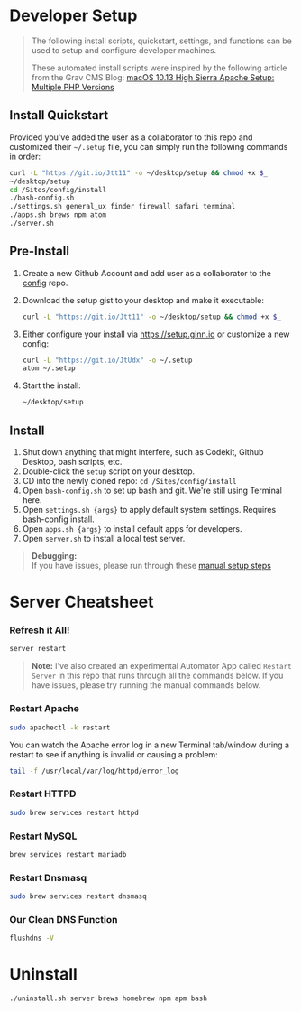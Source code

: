 # Developer Setup
>The following install scripts, quickstart, settings, and functions can be used to setup and configure developer machines.
>
>These automated install scripts were inspired by the following article from the Grav CMS Blog: [macOS 10.13 High Sierra Apache Setup: Multiple PHP Versions](https://getgrav.org/blog/macos-sierra-apache-multiple-php-versions)

## Install Quickstart
Provided you've added the user as a collaborator to this repo and customized their `~/.setup` file, you can simply run the following commands in order:
```bash
curl -L "https://git.io/Jtt11" -o ~/desktop/setup && chmod +x $_
~/desktop/setup
cd /Sites/config/install
./bash-config.sh
./settings.sh general_ux finder firewall safari terminal
./apps.sh brews npm atom
./server.sh
```

## Pre-Install
1. Create a new Github Account and add user as a collaborator to the [config](https://github.com/cremadesign/config) repo.

2. Download the setup gist to your desktop and make it executable:
    ````bash
    curl -L "https://git.io/Jtt11" -o ~/desktop/setup && chmod +x $_
    ````

3. Either configure your install via https://setup.ginn.io or customize a new config:

    ```bash
    curl -L "https://git.io/JtUdx" -o ~/.setup
    atom ~/.setup
    ```

4. Start the install:

   ```bash
   ~/desktop/setup
   ```

## Install
1. Shut down anything that might interfere, such as Codekit, Github Desktop, bash scripts, etc.
2. Double-click the `setup` script on your desktop.
3. CD into the newly cloned repo: `cd /Sites/config/install`
3. Open `bash-config.sh` to set up bash and git. We're still using Terminal here.
4. Open `settings.sh {args}` to apply default system settings. Requires bash-config install.
5. Open `apps.sh {args}` to install default apps for developers.
6. Open `server.sh` to install a local test server.

> **Debugging:**<br>
> If you have issues, please run through these [manual setup steps](DEBUGGING.md)

# Server Cheatsheet

### Refresh it All!
```bash
server restart
```

> **Note:** I've also created an experimental Automator App called `Restart Server` in this repo that runs through all the commands below. If you have issues, please try running the manual commands below.

### Restart Apache
```bash
sudo apachectl -k restart
```

You can watch the Apache error log in a new Terminal tab/window during a restart to see if anything is invalid or causing a problem:

```bash
tail -f /usr/local/var/log/httpd/error_log
```

### Restart HTTPD
```bash
sudo brew services restart httpd
```

### Restart MySQL
```bash
brew services restart mariadb
```

### Restart Dnsmasq
```bash
sudo brew services restart dnsmasq
```

### Our Clean DNS Function
```bash
flushdns -V
```

# Uninstall
```bash
./uninstall.sh server brews homebrew npm apm bash
```
